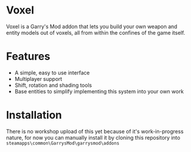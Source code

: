 # Voxel
Voxel is a Garry's Mod addon that lets you build your own weapon and entity models out of voxels, all from within the confines of the game itself.

# Features

* A simple, easy to use interface
* Multiplayer support
* Shift, rotation and shading tools
* Base entities to simplify implementing this system into your own work

# Installation

There is no workshop upload of this yet because of it's work-in-progress nature, for now you can manually install it by cloning this repository into `steamapps\common\GarrysMod\garrysmod\addons`
